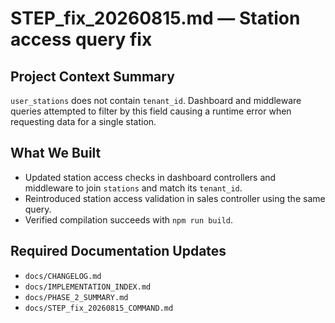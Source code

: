 # STEP_fix_20260815.md — Station access query fix

## Project Context Summary
`user_stations` does not contain `tenant_id`. Dashboard and middleware queries attempted to filter by this field causing a runtime error when requesting data for a single station.

## What We Built
- Updated station access checks in dashboard controllers and middleware to join `stations` and match its `tenant_id`.
- Reintroduced station access validation in sales controller using the same query.
- Verified compilation succeeds with `npm run build`.

## Required Documentation Updates
- `docs/CHANGELOG.md`
- `docs/IMPLEMENTATION_INDEX.md`
- `docs/PHASE_2_SUMMARY.md`
- `docs/STEP_fix_20260815_COMMAND.md`
